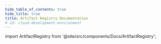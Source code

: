 ```yaml
---
hide_table_of_contents: true
hide_title: true
title: Artifact Registry Documentation
# id: cloud-development-environment
---
```


<!-- # Cloud Development Environments -->

<!-- Custom component -->

import ArtifactRegistry from '@site/src/components/Docs/ArtifactRegistry';

<ArtifactRegistry />